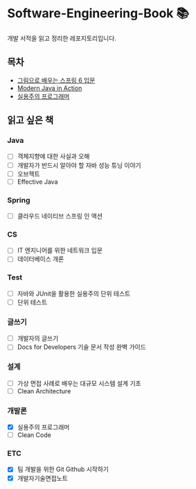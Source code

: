 # Software-Engineering-Book 📚
개발 서적을 읽고 정리한 레포지토리입니다.

## 목차
- [그림으로 배우는 스프링 6 입문](https://github.com/gabean13/Software-Engineering-Book/blob/main/%EA%B7%B8%EB%A6%BC%EC%9C%BC%EB%A1%9C%20%EB%B0%B0%EC%9A%B0%EB%8A%94%20%EC%8A%A4%ED%94%84%EB%A7%81%206%20%EC%9E%85%EB%AC%B8/README.md)
- [Modern Java in Action](https://github.com/gabean13/Software-Engineering-Book/tree/main/Modern%20Java%20in%20Action)
- [실용주의 프로그래머]()

## 읽고 싶은 책

### Java
- [ ] 객체지향에 대한 사실과 오해
- [ ] 개발자가 반드시 알아야 할 자바 성능 튜닝 이야기
- [ ] 오브젝트
- [ ] Effective Java

### Spring
- [ ]  클라우드 네이티브 스프링 인 액션

### CS
- [ ] IT 엔지니어를 위한 네트워크 입문
- [ ] 데이터베이스 개론

### Test 
- [ ] 자바와 JUnit을 활용한 실용주의 단위 테스트
- [ ] 단위 테스트

### 글쓰기
- [ ] 개발자의 글쓰기
- [ ] Docs for Developers 기술 문서 작성 완벽 가이드

### 설계
- [ ] 가상 면접 사례로 배우는 대규모 시스템 설계 기초
- [ ] Clean Architecture

### 개발론
- [x] 실용주의 프로그래머
- [ ] Clean Code

### ETC
- [x] 팀 개발을 위한 Git Github 시작하기
- [x] 개발자기술면접노트
